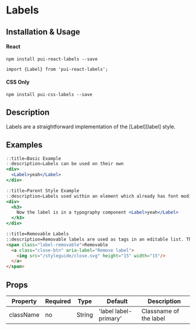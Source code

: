 # Labels

## Installation & Usage

#### React
`npm install pui-react-labels --save`

`import {Label} from 'pui-react-labels';`

#### CSS Only
`npm install pui-css-labels --save`

## Description

Labels are a straightforward implementation of the [Label][label] style.

## Examples

```jsx
::title=Basic Example
::description=Labels can be used on their own
<div>
  <Label>yeah</Label>
</div>
```

```jsx
::title=Parent Style Example
::description=Labels used within an element which already has font modifier styles will use the parents' styling. For example:
<div>
  <h3>
    Now the label is in a typography component <Label>yeah</Label>
  </h3>
</div>
```

```html
::title=Removable Labels
::description=Removable labels are used as tags in an editable list. The user will either enter text or select content (i.e.: a dropdown item), and it will be styled as a removable label (most likely in a list). Developers who use these labels must implement the close functionality for when the user clicks the close button.
<span class="label-removable">Removable
  <a class="close-btn" aria-label="Remove label">
    <img src="/styleguide/close.svg" height="15" width="15"/>
  </a>
</span>
```

## Props

Property | Required | Type | Default | Description
---------|----------|------|---------|------------
className | no | String | 'label label-primary' | Classname of the label